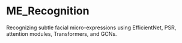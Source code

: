 # ME_Recognition
Recognizing subtle facial micro-expressions using EfficientNet, PSR, attention modules, Transformers, and GCNs.
